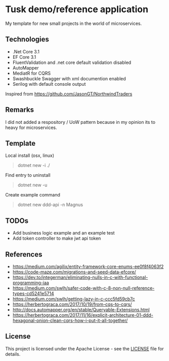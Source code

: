 # Tusk demo/reference application

My template for new small projects in the world of microservices.

## Technologies

* .Net Core 3.1
* EF Core 3.1
* FluentValidation and .net core default validation disabled
* AutoMapper
* MediatR for CQRS
* Swashbuckle Swagger with xml documention enabled
* Serilog with default console output

Inspired from <https://github.com/JasonGT/NorthwindTraders>

## Remarks

I did not added a respository / UoW pattern because in my opinion its to heavy for microservices.

## Template

Local install (osx, linux)
> dotnet new -i ./

Find entry to uninstall
> dotnet new -u

Create example command
> dotnet new ddd-api -n Magnus


## TODOs

* Add business logic example and an example test
* Add token controller to make jwt api token

## References

* <https://medium.com/agilix/entity-framework-core-enums-ee0f8f4063f2>
* <https://code-maze.com/migrations-and-seed-data-efcore/>
* <https://dev.to/integerman/eliminating-nulls-in-c-with-functional-programming-iaa>
* <https://medium.com/swlh/safer-code-with-c-8-non-null-reference-types-cd5241e5714>
* <https://medium.com/swlh/getting-lazy-in-c-ccc5fd59cb7c>
* <https://herbertograca.com/2017/10/19/from-cqs-to-cqrs/>
* <http://docs.automapper.org/en/stable/Queryable-Extensions.html>
* <https://herbertograca.com/2017/11/16/explicit-architecture-01-ddd-hexagonal-onion-clean-cqrs-how-i-put-it-all-together/>

## License

This project is licensed under the Apache License - see the [LICENSE](https://github.com/FJuette/tusk-ms/blob/master/LICENSE) file for details.
